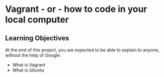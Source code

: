 # Vagrant - or - how to code in your local computer
## Learning Objectives
At the end of this project, you are expected to be able to explain to anyone, without the help of Google:
* What is Vagrant
* What is Ubuntu

